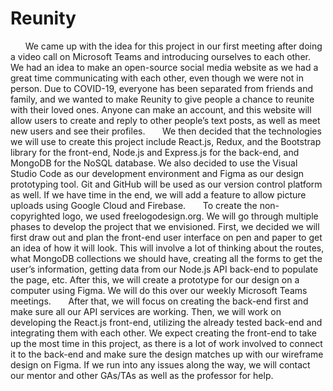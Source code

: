 # Reunity

&nbsp; &nbsp; &nbsp; We came up with the idea for this project in our first meeting after doing a video call on Microsoft Teams and introducing ourselves to each other. We had an idea to make an open-source social media website as we had a great time communicating with each other, even though we were not in person. Due to COVID-19, everyone has been separated from friends and family, and we wanted to make Reunity to give people a chance to reunite with their loved ones. Anyone can make an account, and this website will allow users to create and reply to other people’s text posts, as well as meet new users and see their profiles.
&nbsp; &nbsp; &nbsp; We then decided that the technologies we will use to create this project include React.js, Redux, and the Bootstrap library for the front-end, Node.js and Express.js for the back-end, and MongoDB for the NoSQL database. We also decided to use the Visual Studio Code as our development environment and Figma as our design prototyping tool. Git and GitHub will be used as our version control platform as well. If we have time in the end, we will add a feature to allow picture uploads using Google Cloud and Firebase.
&nbsp; &nbsp; &nbsp; To create the non-copyrighted logo, we used freelogodesign.org. We will go through multiple phases to develop the project that we envisioned. First, we decided we will first draw out and plan the front-end user interface on pen and paper to get an idea of how it will look. This will involve a lot of thinking about the routes, what MongoDB collections we should have, creating all the forms to get the user’s information, getting data from our Node.js API back-end to populate the page, etc. After this, we will create a prototype for our design on a computer using Figma. We will do this over our weekly Microsoft Teams meetings. 
&nbsp; &nbsp; &nbsp; After that, we will focus on creating the back-end first and make sure all our API services are working. Then, we will work on developing the React.js front-end, utilizing the already tested back-end and integrating them with each other. We expect creating the front-end to take up the most time in this project, as there is a lot of work involved to connect it to the back-end and make sure the design matches up with our wireframe design on Figma. If we run into any issues along the way, we will contact our mentor and other GAs/TAs as well as the professor for help.

